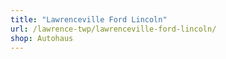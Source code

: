 ```yaml
---
title: "Lawrenceville Ford Lincoln"
url: /lawrence-twp/lawrenceville-ford-lincoln/
shop: Autohaus
---
```

